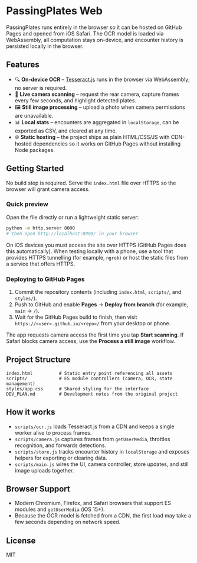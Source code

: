 # PassingPlates Web

PassingPlates runs entirely in the browser so it can be hosted on GitHub Pages and opened from iOS Safari. The OCR model is
loaded via WebAssembly, all computation stays on-device, and encounter history is persisted locally in the browser.

## Features

- 🔍 **On-device OCR** – [Tesseract.js](https://github.com/naptha/tesseract.js) runs in the browser via WebAssembly; no server is
  required.
- 🎥 **Live camera scanning** – request the rear camera, capture frames every few seconds, and highlight detected plates.
- 🖼 **Still image processing** – upload a photo when camera permissions are unavailable.
- 📊 **Local stats** – encounters are aggregated in `localStorage`, can be exported as CSV, and cleared at any time.
- 🌐 **Static hosting** – the project ships as plain HTML/CSS/JS with CDN-hosted dependencies so it works on GitHub Pages without
  installing Node packages.

## Getting Started

No build step is required. Serve the `index.html` file over HTTPS so the browser will grant camera access.

### Quick preview

Open the file directly or run a lightweight static server:

```bash
python -m http.server 8000
# then open http://localhost:8000/ in your browser
```

On iOS devices you must access the site over HTTPS (GitHub Pages does this automatically). When testing locally with a phone,
use a tool that provides HTTPS tunnelling (for example, `ngrok`) or host the static files from a service that offers HTTPS.

### Deploying to GitHub Pages

1. Commit the repository contents (including `index.html`, `scripts/`, and `styles/`).
2. Push to GitHub and enable **Pages** → **Deploy from branch** (for example, `main` → `/`).
3. Wait for the GitHub Pages build to finish, then visit `https://<user>.github.io/<repo>/` from your desktop or phone.

The app requests camera access the first time you tap **Start scanning**. If Safari blocks camera access, use the **Process a
still image** workflow.

## Project Structure

```
index.html          # Static entry point referencing all assets
scripts/            # ES module controllers (camera, OCR, state management)
styles/app.css      # Shared styling for the interface
DEV_PLAN.md         # Development notes from the original project
```

## How it works

- `scripts/ocr.js` loads Tesseract.js from a CDN and keeps a single worker alive to process frames.
- `scripts/camera.js` captures frames from `getUserMedia`, throttles recognition, and forwards detections.
- `scripts/store.js` tracks encounter history in `localStorage` and exposes helpers for exporting or clearing data.
- `scripts/main.js` wires the UI, camera controller, store updates, and still image uploads together.

## Browser Support

- Modern Chromium, Firefox, and Safari browsers that support ES modules and `getUserMedia` (iOS 15+).
- Because the OCR model is fetched from a CDN, the first load may take a few seconds depending on network speed.

## License

MIT
